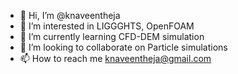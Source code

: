 - 👋 Hi, I’m @knaveentheja
- 👀 I’m interested in LIGGGHTS, OpenFOAM
- 🌱 I’m currently learning CFD-DEM simulation
- 💞️ I’m looking to collaborate on Particle simulations
- 📫 How to reach me knaveentheja@gmail.com

<!---
knaveentheja/knaveentheja is a ✨ special ✨ repository because its `README.md` (this file) appears on your GitHub profile.
You can click the Preview link to take a look at your changes.
--->
